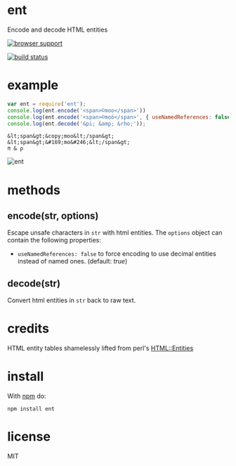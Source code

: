 # ent

Encode and decode HTML entities

[![browser support](http://ci.testling.com/substack/node-ent.png)](http://ci.testling.com/substack/node-ent)

[![build status](https://secure.travis-ci.org/substack/node-ent.png)](http://travis-ci.org/substack/node-ent)

# example

``` js
var ent = require('ent');
console.log(ent.encode('<span>©moo</span>'))
console.log(ent.encode('<span>©moö</span>', { useNamedReferences: false }));
console.log(ent.decode('&pi; &amp; &rho;'));
```

```
&lt;span&gt;&copy;moo&lt;/span&gt;
&lt;span&gt;&#169;mo&#246;&lt;/span&gt;
π & ρ
```

![ent](http://substack.net/images/ent.png)

# methods

## encode(str, options)

Escape unsafe characters in `str` with html entities. The `options` object can contain the following properties:
* `useNamedReferences: false` to force encoding to use decimal entities instead of named ones. (default: *true*)

## decode(str)

Convert html entities in `str` back to raw text.

# credits

HTML entity tables shamelessly lifted from perl's
[HTML::Entities](http://cpansearch.perl.org/src/GAAS/HTML-Parser-3.68/lib/HTML/Entities.pm)

# install

With [npm](https://npmjs.org) do:

```
npm install ent
```

# license

MIT

